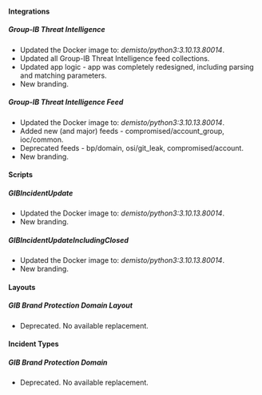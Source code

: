 
#### Integrations

##### Group-IB Threat Intelligence
- Updated the Docker image to: *demisto/python3:3.10.13.80014*.
- Updated all Group-IB Threat Intelligence feed collections.
- Updated app logic - app was completely redesigned, including parsing and matching parameters.
- New branding.

##### Group-IB Threat Intelligence Feed
- Updated the Docker image to: *demisto/python3:3.10.13.80014*.
- Added new (and major) feeds - compromised/account_group, ioc/common.
- Deprecated feeds - bp/domain, osi/git_leak, compromised/account.
- New branding.

#### Scripts

##### GIBIncidentUpdate
- Updated the Docker image to: *demisto/python3:3.10.13.80014*.
- New branding.

##### GIBIncidentUpdateIncludingClosed
- Updated the Docker image to: *demisto/python3:3.10.13.80014*.
- New branding.

#### Layouts

##### GIB Brand Protection Domain Layout
- Deprecated. No available replacement.

#### Incident Types

##### GIB Brand Protection Domain
- Deprecated. No available replacement.
